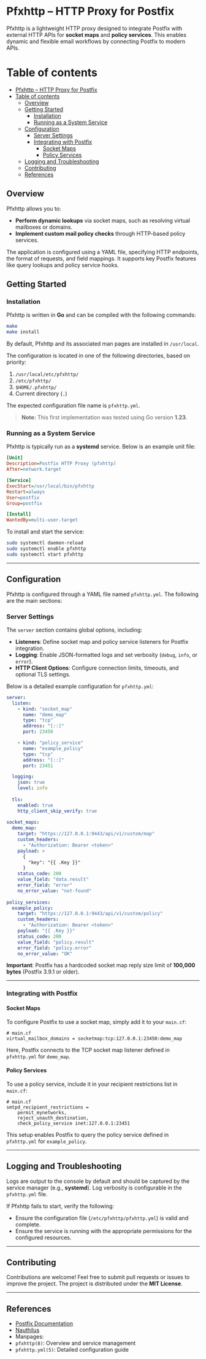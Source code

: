 # Pfxhttp – HTTP Proxy for Postfix

Pfxhttp is a lightweight HTTP proxy designed to integrate Postfix with external HTTP APIs for **socket maps** and **policy services**. This enables dynamic and flexible email workflows by connecting Postfix to modern APIs.

# Table of contents

<!-- TOC -->
* [Pfxhttp – HTTP Proxy for Postfix](#pfxhttp--http-proxy-for-postfix)
* [Table of contents](#table-of-contents)
  * [Overview](#overview)
  * [Getting Started](#getting-started)
    * [Installation](#installation)
    * [Running as a System Service](#running-as-a-system-service)
  * [Configuration](#configuration)
    * [Server Settings](#server-settings)
    * [Integrating with Postfix](#integrating-with-postfix)
      * [Socket Maps](#socket-maps)
      * [Policy Services](#policy-services)
  * [Logging and Troubleshooting](#logging-and-troubleshooting)
  * [Contributing](#contributing)
  * [References](#references)
<!-- TOC -->


## Overview

Pfxhttp allows you to:

- **Perform dynamic lookups** via socket maps, such as resolving virtual mailboxes or domains.
- **Implement custom mail policy checks** through HTTP-based policy services.

The application is configured using a YAML file, specifying HTTP endpoints, the format of requests, and field mappings. It supports key Postfix features like query lookups and policy service hooks.

## Getting Started

### Installation

Pfxhttp is written in **Go** and can be compiled with the following commands:

```bash
make
make install
```

By default, Pfxhttp and its associated man pages are installed in `/usr/local`.

The configuration is located in one of the following directories, based on priority:

1. `/usr/local/etc/pfxhttp/`
2. `/etc/pfxhttp/`
3. `$HOME/.pfxhttp/`
4. Current directory (`.`)

The expected configuration file name is `pfxhttp.yml`.

> **Note:** This first implementation was tested using Go version **1.23**.

### Running as a System Service

Pfxhttp is typically run as a **systemd** service. Below is an example unit file:

```ini
[Unit]
Description=Postfix HTTP Proxy (pfxhttp)
After=network.target

[Service]
ExecStart=/usr/local/bin/pfxhttp
Restart=always
User=postfix
Group=postfix

[Install]
WantedBy=multi-user.target
```

To install and start the service:

```bash
sudo systemctl daemon-reload
sudo systemctl enable pfxhttp
sudo systemctl start pfxhttp
```

---

## Configuration

Pfxhttp is configured through a YAML file named `pfxhttp.yml`. The following are the main sections:

### Server Settings

The `server` section contains global options, including:

- **Listeners**: Define socket map and policy service listeners for Postfix integration.
- **Logging**: Enable JSON-formatted logs and set verbosity (`debug`, `info`, or `error`).
- **HTTP Client Options**: Configure connection limits, timeouts, and optional TLS settings.

Below is a detailed example configuration for `pfxhttp.yml`:

```yaml
server:
  listen:
    - kind: "socket_map"
      name: "demo_map"
      type: "tcp"
      address: "[::]"
      port: 23450

    - kind: "policy_service"
      name: "example_policy"
      type: "tcp"
      address: "[::]"
      port: 23451

  logging:
    json: true
    level: info
  
  tls:
    enabled: true
    http_client_skip_verify: true
  
socket_maps:
  demo_map:
    target: "https://127.0.0.1:9443/api/v1/custom/map"
    custom_headers:
      - "Authorization: Bearer <token>"
    payload: >
      {
        "key": "{{ .Key }}"
      }
    status_code: 200
    value_field: "data.result"
    error_field: "error"
    no_error_value: "not-found"
    
policy_services:
  example_policy:
    target: "https://127.0.0.1:9443/api/v1/custom/policy"
    custom_headers:
      - "Authorization: Bearer <token>"
    payload: "{{ .Key }}"
    status_code: 200
    value_field: "policy.result"
    error_field: "policy.error"
    no_error_value: "OK"
```

**Important**: Postfix has a hardcoded socket map reply size limit of **100,000 bytes** (Postfix 3.9.1 or older).

---

### Integrating with Postfix

#### Socket Maps

To configure Postfix to use a socket map, simply add it to your `main.cf`:

```plaintext
# main.cf
virtual_mailbox_domains = socketmap:tcp:127.0.0.1:23450:demo_map
```

Here, Postfix connects to the TCP socket map listener defined in `pfxhttp.yml` for `demo_map`.

#### Policy Services

To use a policy service, include it in your recipient restrictions list in `main.cf`:

```plaintext
# main.cf
smtpd_recipient_restrictions =
    permit_mynetworks,
    reject_unauth_destination,
    check_policy_service inet:127.0.0.1:23451
```

This setup enables Postfix to query the policy service defined in `pfxhttp.yml` for `example_policy`.

---

## Logging and Troubleshooting

Logs are output to the console by default and should be captured by the service manager (e.g., **systemd**). Log verbosity is configurable in the `pfxhttp.yml` file.

If Pfxhttp fails to start, verify the following:

- Ensure the configuration file (`/etc/pfxhttp/pfxhttp.yml`) is valid and complete.
- Ensure the service is running with the appropriate permissions for the configured resources.

---

## Contributing

Contributions are welcome! Feel free to submit pull requests or issues to improve the project. The project is distributed under the **MIT License**.

---

## References

- [Postfix Documentation](http://www.postfix.org/)
- [Nauthilus](https://github.com/croessner/nauthilus)
- Manpages:
 - `pfxhttp(8)`: Overview and service management
 - `pfxhttp.yml(5)`: Detailed configuration guide